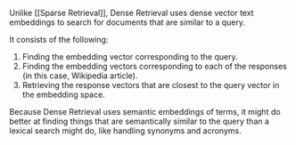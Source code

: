 Unlike [[Sparse Retrieval]], Dense Retrieval uses dense vector text embeddings to search for documents that are similar to a query.

It consists of the following:
1. Finding the embedding vector corresponding to the query.
2. Finding the embedding vectors corresponding to each of the responses (in this case, Wikipedia article).
3. Retrieving the response vectors that are closest to the query vector in the embedding space.

Because Dense Retrieval uses semantic embeddings of terms, it might do better at finding things that are semantically similar to the query than a lexical search might do, like handling synonyms and acronyms.